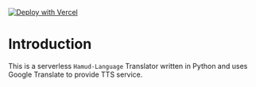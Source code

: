 [![Deploy with Vercel](https://vercel.com/button)](https://vercel.com/new/clone?repository-url=https://github.com/Lafcadia/HamudOL)

# Introduction

This is a serverless `Hamud-Language` Translator written in Python and uses Google Translate to provide TTS service.
